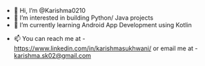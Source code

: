 - 👋 Hi, I’m @Karishma0210
- 👀 I’m interested in building Python/ Java projects
- 🌱 I’m currently learning Android App Development using Kotlin
<!--- 💞️ I’m looking to collaborate on Let's see --->
- 📫 You can reach me at - https://www.linkedin.com/in/karishmasukhwani/ or email me at - karishma.sk02@gmail.com

<!---
Karishma0210/Karishma0210 is a ✨ special ✨ repository because its `README.md` (this file) appears on your GitHub profile.
You can click the Preview link to take a look at your changes.
--->
